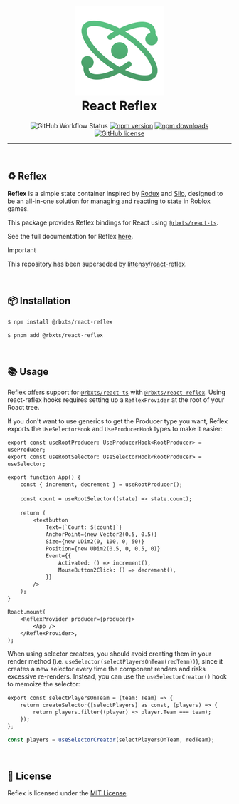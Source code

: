 <h1 align="center">
	<a href="https://www.npmjs.com/package/@rbxts/react-reflex">
		<img src="public/logo.png" alt="Reflex" width="200" />
	</a>
	<br />
	<b>React Reflex</b>
</h1>

<div align="center">

![GitHub Workflow Status](https://img.shields.io/github/actions/workflow/status/littensy/roact-reflex/ci.yml?branch=master&style=for-the-badge&logo=github)
[![npm version](https://img.shields.io/npm/v/@rbxts/roact-reflex.svg?style=for-the-badge&logo=npm)](https://www.npmjs.com/package/@rbxts/roact-reflex)
[![npm downloads](https://img.shields.io/npm/dt/@rbxts/roact-reflex.svg?style=for-the-badge&logo=npm)](https://www.npmjs.com/package/@rbxts/roact-reflex)
[![GitHub license](https://img.shields.io/github/license/littensy/roact-reflex?style=for-the-badge)](LICENSE.md)

</div>

---

&nbsp;

## ♻️ Reflex

**Reflex** is a simple state container inspired by [Rodux](https://github.com/roblox/rodux) and [Silo](https://github.com/sleitnick/rbxts-silo), designed to be an all-in-one solution for managing and reacting to state in Roblox games.

This package provides Reflex bindings for React using [`@rbxts/react-ts`](https://npmjs.com/package/@rbxts/react-ts).

See the full documentation for Reflex [here](https://github.com/littensy/reflex).

> [!IMPORTANT]
> This repository has been superseded by [littensy/react-reflex](https://github.com/littensy/react-reflex).

&nbsp;

## 📦 Installation

```console
$ npm install @rbxts/react-reflex
```

```console
$ pnpm add @rbxts/react-reflex
```

&nbsp;

## 📚 Usage

Reflex offers support for [`@rbxts/react-ts`](https://npmjs.com/package/@rbxts/react-ts) with [`@rbxts/react-reflex`](https://npmjs.com/package/@rbxts/react-reflex). Using react-reflex hooks requires setting up a `ReflexProvider` at the root of your Roact tree.

If you don't want to use generics to get the Producer type you want, Reflex exports the `UseSelectorHook` and `UseProducerHook` types to make it easier:

```tsx
export const useRootProducer: UseProducerHook<RootProducer> = useProducer;
export const useRootSelector: UseSelectorHook<RootProducer> = useSelector;
```

```tsx
export function App() {
	const { increment, decrement } = useRootProducer();

	const count = useRootSelector((state) => state.count);

	return (
		<textbutton
			Text={`Count: ${count}`}
			AnchorPoint={new Vector2(0.5, 0.5)}
			Size={new UDim2(0, 100, 0, 50)}
			Position={new UDim2(0.5, 0, 0.5, 0)}
			Event={{
				Activated: () => increment(),
				MouseButton2Click: () => decrement(),
			}}
		/>
	);
}
```

```tsx
Roact.mount(
	<ReflexProvider producer={producer}>
		<App />
	</ReflexProvider>,
);
```

When using selector creators, you should avoid creating them in your render method (i.e. `useSelector(selectPlayersOnTeam(redTeam))`), since it creates a new selector every time the component renders and risks excessive re-renders. Instead, you can use the `useSelectorCreator()` hook to memoize the selector:

```tsx
export const selectPlayersOnTeam = (team: Team) => {
	return createSelector([selectPlayers] as const, (players) => {
		return players.filter((player) => player.Team === team);
	});
};
```

```ts
const players = useSelectorCreator(selectPlayersOnTeam, redTeam);
```

&nbsp;

## 📝 License

Reflex is licensed under the [MIT License](LICENSE.md).
